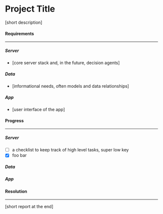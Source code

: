 Project Title
=============

[short description]

#### Requirements
-----------------
##### Server
 * [core server stack and, in the future, decision agents]

##### Data
 * [informational needs, often models and data relationships]

##### App
 * [user interface of the app]

#### Progress
-------------
##### Server
- [ ] a checklist to keep track of high level tasks, super low key
- [x] foo bar

##### Data
##### App

#### Resolution
---------------
 [short report at the end]
